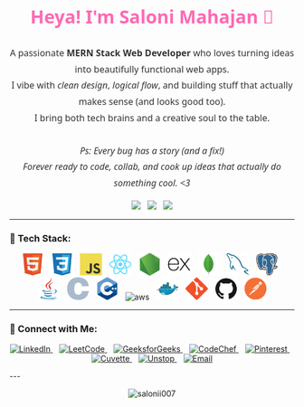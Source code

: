 

<div align="center" style="font-family: 'Segoe UI', Tahoma, Geneva, Verdana, sans-serif; font-size: 16px; line-height: 1.8; color: #333;">
  <h1 style="color:#FF69B4; font-weight:bold;">Heya! I'm Saloni Mahajan 🌸</h1>
  <p>
    A passionate <strong>MERN Stack Web Developer</strong> who loves turning ideas into beautifully functional web apps.<br>
    I vibe with <em>clean design</em>, <em>logical flow</em>, and building stuff that actually makes sense (and looks good too).<br>
    I bring both tech brains and a creative soul to the table. <br><br>
    <span style="font-style: italic;">Ps: Every bug has a story (and a fix!)</span><br>
    <span style="font-style: italic;">Forever ready to code, collab, and cook up ideas that actually do something cool. &lt;3</span>
  </p>
</div>

<p align="center">
  <img src="https://github-readme-stats.vercel.app/api?username=salonii007&theme=blue-green&hide_border=false&include_all_commits=false&count_private=false" height="180"/> &nbsp;
  <img src="https://nirzak-streak-stats.vercel.app/?user=salonii007&theme=blue-green&hide_border=false" height="180"/> &nbsp;
  <img src="https://github-readme-stats.vercel.app/api/top-langs/?username=salonii007&theme=blue-green&hide_border=false&layout=compact" height="180"/>
</p>

---

### 🚀 Tech Stack:

<p align="center">
  <img src="https://raw.githubusercontent.com/devicons/devicon/master/icons/html5/html5-original.svg" alt="html" width="40"/> &nbsp;
  <img src="https://raw.githubusercontent.com/devicons/devicon/master/icons/css3/css3-original.svg" alt="css" width="40"/> &nbsp;
  <img src="https://raw.githubusercontent.com/devicons/devicon/master/icons/javascript/javascript-original.svg" alt="js" width="40"/> &nbsp;
  <img src="https://raw.githubusercontent.com/devicons/devicon/master/icons/react/react-original.svg" alt="react" width="40"/> &nbsp;
  <img src="https://raw.githubusercontent.com/devicons/devicon/master/icons/nodejs/nodejs-original.svg" alt="nodejs" width="40"/> &nbsp;
  <img src="https://raw.githubusercontent.com/devicons/devicon/master/icons/express/express-original.svg" alt="express" width="40"/> &nbsp;
  <img src="https://raw.githubusercontent.com/devicons/devicon/master/icons/mongodb/mongodb-original.svg" alt="mongodb" width="40"/> &nbsp;
  <img src="https://raw.githubusercontent.com/devicons/devicon/master/icons/mysql/mysql-original.svg" alt="mysql" width="40"/> &nbsp;
  <img src="https://raw.githubusercontent.com/devicons/devicon/master/icons/postgresql/postgresql-original.svg" alt="postgresql" width="40"/> &nbsp;
  <img src="https://raw.githubusercontent.com/devicons/devicon/master/icons/java/java-original.svg" alt="java" width="40"/> &nbsp;
  <img src="https://raw.githubusercontent.com/devicons/devicon/master/icons/c/c-original.svg" alt="c" width="40"/> &nbsp;
  <img src="https://raw.githubusercontent.com/devicons/devicon/master/icons/cplusplus/cplusplus-original.svg" alt="cpp" width="40"/> &nbsp;
  <img src="https://cdn.jsdelivr.net/npm/simple-icons@v15/icons/aws.svg" alt="aws" width="40"/> &nbsp;
  <img src="https://raw.githubusercontent.com/devicons/devicon/master/icons/docker/docker-original.svg" alt="docker" width="40"/> &nbsp;
  <img src="https://raw.githubusercontent.com/devicons/devicon/master/icons/git/git-original.svg" alt="git" width="40"/> &nbsp;
  <img src="https://raw.githubusercontent.com/devicons/devicon/master/icons/github/github-original.svg" alt="github" width="40"/> &nbsp;
  <img src="https://raw.githubusercontent.com/devicons/devicon/master/icons/postman/postman-original.svg" alt="postman" width="40"/>
</p>

---

### 🤝 Connect with Me:

<p align="center">

  <a href="https://linkedin.com/in/salonimahajan007" target="_blank">
    <img src="https://cdn-icons-png.flaticon.com/512/174/174857.png" alt="LinkedIn" width="35"/>
  </a> &nbsp;&nbsp;

  <a href="https://www.leetcode.com/salonii_007_" target="_blank">
    <img src="https://upload.wikimedia.org/wikipedia/commons/1/19/LeetCode_logo_black.png" alt="LeetCode" width="35"/>
  </a> &nbsp;&nbsp;

  <a href="https://www.geeksforgeeks.org/user/salonii007/" target="_blank">
    <img src="https://upload.wikimedia.org/wikipedia/commons/4/43/GeeksforGeeks.svg" alt="GeeksforGeeks" width="35"/>
  </a> &nbsp;&nbsp;

  <a href="https://www.codechef.com/users/saloni007mahaj" target="_blank">
    <img src="https://cdn.codechef.com/sites/default/files/uploads/pictures/5812d20b671d9-textlogo.png" alt="CodeChef" width="35"/>
  </a> &nbsp;&nbsp;

  <a href="https://in.pinterest.com/Salony26mahajan/" target="_blank">
    <img src="https://cdn-icons-png.flaticon.com/512/174/174863.png" alt="Pinterest" width="35"/>
  </a> &nbsp;&nbsp;

  <a href="https://cuvette.tech/app/student/profile/65f5da290bbbb3fa0aaf4a74" target="_blank">
    <img src="https://static.cuvette.tech/logo-dark.svg" alt="Cuvette" width="35"/>
  </a> &nbsp;&nbsp;

  <a href="https://unstop.com/u/saloni_007" target="_blank">
    <img src="https://assets.unstop.com/website/production/images/favicon.png" alt="Unstop" width="35"/>
  </a> &nbsp;&nbsp;

  <a href="mailto:saloni.mahajan99@gmail.com" target="_blank">
    <img src="https://cdn-icons-png.flaticon.com/512/732/732200.png" alt="Email" width="35"/>
  </a>
</p>
---

<p align="center">
  <img src="https://komarev.com/ghpvc/?username=salonii007&label=Profile%20views&color=ff69b4&style=flat" alt="salonii007" />
</p>
